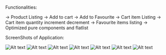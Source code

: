 Functionalities:

 -> Product Listing
 -> Add to cart
 -> Add to Favourite
 -> Cart item Listing
 -> Cart item quantity increment decrement
 -> Favourite items listing
 -> Optimized pure components and flatlist

ScreenShots of Application:

![Alt text](Screen1.jpg)
![Alt text](Screen2.jpg)
![Alt text](Screen3.jpg) 
![Alt text](Screen4.jpg)
![Alt text](Screen5.jpg) 
![Alt text](Screen6.jpg) 
![Alt text](Screen7.jpg) 
